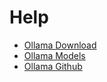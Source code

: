 # Help

- [Ollama Download](https://ollama.com/download)
- [Ollama Models](https://ollama.com/library)
- [Ollama Github](https://github.com/ollama/ollama)
